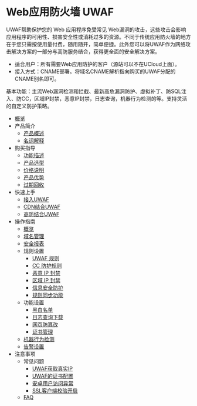 # Web应用防火墙 UWAF

UWAF帮助保护您的 Web 应用程序免受常见 Web漏洞的攻击，这些攻击会影响应用程序的可用性、损害安全性或消耗过多的资源。不同于传统应用防火墙的地方在于您只需按使用量付费，随用随开，简单便捷。此外您可以将UWAF作为网络攻击解决方案的一部分与高防服务结合，获得更全面的安全解决方案。

* 适合用户：所有需要Web应用防护的客户（源站可以不在UCloud上面）。
* 接入方式：CNAME部署。将域名CNAME解析指向购买的UWAF分配的CNAME别名即可。

基本功能：主流Web漏洞检测和拦截、最新高危漏洞防护、虚拟补丁、防SQL注入、防CC，区域IP封禁，恶意IP封禁，日志查询，机器行为检测的等。支持灵活的自定义防护策略。

* [概览](/uewaf/README)
* 产品简介
    * [产品概述](/uewaf/0_concepts/00_overview)
    * [名词解释](/uewaf/0_concepts/01_name)
* 购买指导
    * [功能描述](/uewaf/1_product/10_funtion)
    * [产品选型](/uewaf/1_product/11_choose)
    * [价格说明](/uewaf/1_product/12_price)
    * [产品优势](/uewaf/1_product/13_battle)
    * [过期回收](/uewaf/1_product/14_expire)
* 快速上手
    * [接入UWAF](/uewaf/2_common/20_fst)
    * [CDN结合UWAF](/uewaf/2_common/21_cdn)
    * [高防结合UWAF](/uewaf/2_common/22_ads)
* 操作指南
    * [概览](/uewaf/3_opintro/30_info)
    * [域名管理](/uewaf/3_opintro/31_domain)
    * [安全报表](/uewaf/3_opintro/32_report)
    * 规则设置
        * [UWAF 规则](/uewaf/3_opintro/33_rules/330_wrule)
        * [CC 防护规则](/uewaf/3_opintro/33_rules/331_ccrule)
        * [恶意 IP 封禁](/uewaf/3_opintro/33_rules/332_auto)
        * [区域 IP 封禁](/uewaf/3_opintro/33_rules/333_area)
        * [信息安全防护](/uewaf/3_opintro/33_rules/334_smsg)
        * [规则同步功能](/uewaf/3_opintro/33_rules/335_synrule)
    * 功能设置
        * [黑白名单](/uewaf/3_opintro/34_func/340_bwlist)
        * [日志查询下载](/uewaf/3_opintro/34_func/341_srlogs)
        * [网页防篡改](/uewaf/3_opintro/34_func/342_tamper)
        * [证书管理](/uewaf/3_opintro/34_func/343_cert)
    * [机器行为检测](/uewaf/3_opintro/35_bot)
    * [告警设置](/uewaf/3_opintro/36_alert)
* 注意事项
    * 常见问题
        * [UWAF获取真实IP](/uewaf/4_problem/40_ques)
        * [UWAF的证书配置](/uewaf/4_problem/41_ssl/410_ssl)
        * [安卓用户访问异常](/uewaf/4_problem/41_ssl/411_ssl)
        * [SSL客户端校验开启](/uewaf/4_problem/41_ssl/412_ssl)
    * [FAQ](/uewaf/4_problem/43_warning)
   
   
    
        

